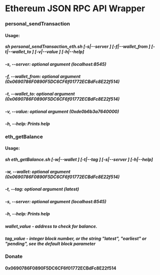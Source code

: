 # Ethereum JSON RPC API Wrapper

### personal_sendTransaction

#### Usage: 
##### sh personal_sendTransaction_eth.sh [-s|--server <arg>] [-f|--wallet_from <arg>] [-t|--wallet_to <arg>] [-v|--value <arg>] [-h|--help]
##### -s, --server: optional argument (localhost:8545)
##### -f, --wallet_from: optional argument (0x0690786F0890F5DC6CF6f01772ECBdFc8E22f514)
##### -t, --wallet_to: optional argument (0x0690786F0890F5DC6CF6f01772ECBdFc8E22f514)
##### -v, --value: optional argument (0xde0b6b3a7640000)
##### -h, --help: Prints help



### eth_getBalance

#### Usage: 
##### sh eth_getBalance.sh [-w|--wallet <arg>] [-t|--tag <arg>] [-s|--server <arg>] [-h|--help]
##### -w, --wallet: optional argument (0x0690786F0890F5DC6CF6f01772ECBdFc8E22f514)
##### -t, --tag: optional argument (latest)
##### -s, --server: optional argument (localhost:8545)
##### -h, --help: Prints help


##### wallet_value - address to check for balance.
##### tag_value - integer block number, or the string "latest", "earliest" or "pending", see the default block parameter

### Donate
#### 0x0690786F0890F5DC6CF6f01772ECBdFc8E22f514